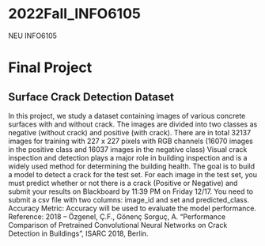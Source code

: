 # 2022Fall_INFO6105
NEU INFO6105

# Final Project
## Surface Crack Detection Dataset
In this project, we study a dataset containing images of various concrete surfaces with and 
without crack. The images are divided into two classes as negative (without crack) and positive 
(with crack). There are in total 32137 images for training with 227 x 227 pixels with RGB 
channels (16070 images in the positive class and 16037 images in the negative class) 
Visual  crack  inspection  and  detection  plays  a  major  role  in  building  inspection  and  is  a  widely 
used method for determining the building health. The goal is to build a model to detect a crack for 
the test set. For each image in the test set, you must predict whether or not there is a crack (Positive 
or Negative) and submit your results on Blackboard by 11:39 PM on Friday 12/17. You need to 
submit a csv file with two columns: image_id and set and predicted_class. 
Accuracy Metric: Accuracy will be used to evaluate the model performance. 
Reference: 2018 – Özgenel, Ç.F., Gönenç Sorguç, A. “Performance Comparison of Pretrained 
Convolutional Neural Networks on Crack Detection in Buildings”, ISARC 2018, Berlin.
